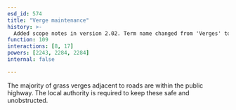 ```yaml
---
esd_id: 574
title: "Verge maintenance"
history: >-
  Added scope notes in version 2.02. Term name changed from 'Verges' to 'Roads - verges - maintenance' in version 3.00. Name changed to 'Verge maintenance' in version 4.00.
function: 109
interactions: [8, 17]
powers: [2243, 2284, 2284]
internal: false

---
```


The majority of grass verges adjacent to roads are within the public highway. The local authority is required to keep these safe and unobstructed.

